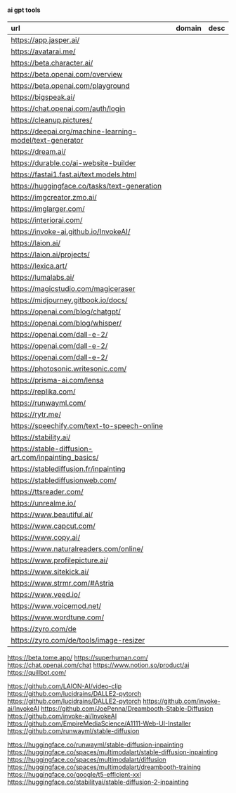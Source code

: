 
#### ai gpt tools 


| url                                                      | domain  | desc |
|:---------------------------------------------------------|:--------|:-----|
| https://app.jasper.ai/                                   |         ||
| https://avatarai.me/                                     |         ||
| https://beta.character.ai/                               |         ||
| https://beta.openai.com/overview                         |         || 
| https://beta.openai.com/playground                       |         || 
| https://bigspeak.ai/                                     |         || 
| https://chat.openai.com/auth/login                       |         || 
| https://cleanup.pictures/                                |         || 
| https://deepai.org/machine-learning-model/text-generator |         || 
| https://dream.ai/                                        |         || 
| https://durable.co/ai-website-builder                    |         || 
| https://fastai1.fast.ai/text.models.html                 |         || 
| https://huggingface.co/tasks/text-generation             |         || 
| https://imgcreator.zmo.ai/                               |         || 
| https://imglarger.com/                                   |         || 
| https://interiorai.com/                                  |         || 
| https://invoke-ai.github.io/InvokeAI/                    |         || 
| https://laion.ai/                                        |         || 
| https://laion.ai/projects/                               |         || 
| https://lexica.art/                                      |         || 
| https://lumalabs.ai/                                     |         || 
| https://magicstudio.com/magiceraser                      |         || 
| https://midjourney.gitbook.io/docs/                      |         || 
| https://openai.com/blog/chatgpt/                         |         || 
| https://openai.com/blog/whisper/                         |         || 
| https://openai.com/dall-e-2/                             |         || 
| https://openai.com/dall-e-2/                             |         || 
| https://openai.com/dall-e-2/                             |         || 
| https://photosonic.writesonic.com/                       |         || 
| https://prisma-ai.com/lensa                              |         || 
| https://replika.com/                                     |         || 
| https://runwayml.com/                                    |         || 
| https://rytr.me/                                         |         || 
| https://speechify.com/text-to-speech-online              |         || 
| https://stability.ai/                                    |         || 
| https://stable-diffusion-art.com/inpainting_basics/      |         || 
| https://stablediffusion.fr/inpainting                    |         || 
| https://stablediffusionweb.com/                          |         || 
| https://ttsreader.com/                                   |         || 
| https://unrealme.io/                                     |         || 
| https://www.beautiful.ai/                                |         || 
| https://www.capcut.com/                                  |         || 
| https://www.copy.ai/                                     |         || 
| https://www.naturalreaders.com/online/                   |         || 
| https://www.profilepicture.ai/                           |         || 
| https://www.sitekick.ai/                                 |         || 
| https://www.strmr.com/#Astria                            |         || 
| https://www.veed.io/                                     |         || 
| https://www.voicemod.net/                                |         || 
| https://www.wordtune.com/                                |         || 
| https://zyro.com/de                                      |         || 
| https://zyro.com/de/tools/image-resizer                  |         || 

https://beta.tome.app/
https://superhuman.com/
https://chat.openai.com/chat
https://www.notion.so/product/ai
https://quillbot.com/





https://github.com/LAION-AI/video-clip
https://github.com/lucidrains/DALLE2-pytorch
https://github.com/lucidrains/DALLE2-pytorch
https://github.com/invoke-ai/InvokeAI
https://github.com/JoePenna/Dreambooth-Stable-Diffusion
https://github.com/invoke-ai/InvokeAI
https://github.com/EmpireMediaScience/A1111-Web-UI-Installer
https://github.com/runwayml/stable-diffusion


https://huggingface.co/runwayml/stable-diffusion-inpainting
https://huggingface.co/spaces/multimodalart/stable-diffusion-inpainting
https://huggingface.co/spaces/multimodalart/diffusion
https://huggingface.co/spaces/multimodalart/dreambooth-training
https://huggingface.co/google/t5-efficient-xxl
https://huggingface.co/stabilityai/stable-diffusion-2-inpainting









